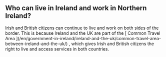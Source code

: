 ##  Who can live in Ireland and work in Northern Ireland?

Irish and British citizens can continue to live and work on both sides of the
border. This is because Ireland and the UK are part of the [ Common Travel
Area ](/en/government-in-ireland/ireland-and-the-uk/common-travel-area-
between-ireland-and-the-uk/) , which gives Irish and British citizens the
right to live and access services in both countries.
